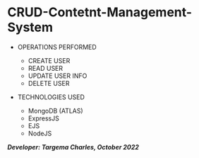 # CRUD-Contetnt-Management-System

* OPERATIONS PERFORMED
    * CREATE USER
    * READ USER
    * UPDATE USER INFO
    * DELETE USER

* TECHNOLOGIES USED
    * MongoDB (ATLAS)
    * ExpressJS
    * EJS
    * NodeJS

***Developer: Targema Charles, October 2022***
